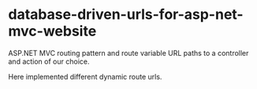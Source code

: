 # database-driven-urls-for-asp-net-mvc-website
ASP.NET MVC routing pattern and route variable URL paths to a controller and action of our choice.

Here implemented different dynamic route urls.


